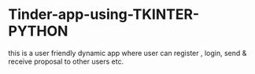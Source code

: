 # Tinder-app-using-TKINTER-PYTHON
this is a user friendly dynamic app where user can register , login, send &amp; receive proposal to other users etc. 
